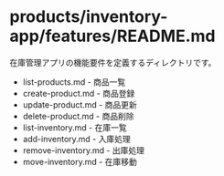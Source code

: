 # products/inventory-app/features/README.md

在庫管理アプリの機能要件を定義するディレクトリです。

- list-products.md - 商品一覧
- create-product.md - 商品登録
- update-product.md - 商品更新
- delete-product.md - 商品削除
- list-inventory.md - 在庫一覧
- add-inventory.md - 入庫処理
- remove-inventory.md - 出庫処理
- move-inventory.md - 在庫移動
